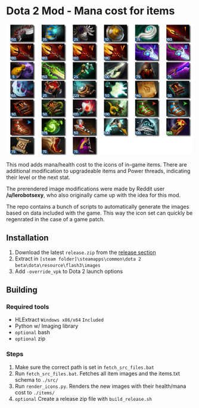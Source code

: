 # Dota 2 Mod - Mana cost for items

![Icons showcase](showcase.png "Icons showcase")

This mod adds mana/health cost to the icons of in-game items.
There are additional modification to upgradeable items and Power threads, indicating their level or the next stat.

The prerendered image modifications were made by Reddit user **/u/lerobotsexy**, who also originally came up with the idea for this mod.

The repo contains a bunch of scripts to automatically generate the images based on data included with the game.
This way the icon set can quickly be regenrated in the case of a game patch.

## Installation

1. Download the latest `release.zip` from the [release section](https://github.com/rossengeorgiev/dota2mod_manacost/releases)
2. Extract in `[steam folder]\steamapps\common\dota 2 beta\dota\resource\flash3\images`
3. Add `-override_vpk` to Dota 2 launch options

## Building

### Required tools
* HLExtract `Windows x86/x64` `Included`
* Python w/ Imaging library
* `optional` bash
* `optional` zip

### Steps
1. Make sure the correct path is set in `fetch_src_files.bat`
2. Run `fetch_src_files.bat`. Fetches all item images and the items.txt schema to `./src/`
3. Run `render_icons.py`. Renders the new images with their health/mana cost to `./items/`
4. `optional` Create a release zip file with `build_release.sh`


